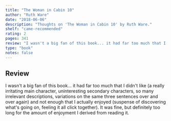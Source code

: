 ```yaml
---
title: "The Woman in Cabin 10"
author: "Ruth Ware"
date: "2018-06-06"
description: "Thoughts on 'The Woman in Cabin 10' by Ruth Ware."
shelf: "came-recommended"
rating: 2
pages: 341
review: "I wasn't a big fan of this book... it had far too much that I didn't like (a really irritating main character, uninteresting secondary characters, so many irrelevant descriptions, variations on the same three sentences over and over again) and not enough that I actually enjoyed (suspense of discovering what's going on, feeling it all click together). It was fine, but definitely too long for the amount of enjoyment I derived from reading it."
type: "book"
notes: false
---
```


## Review

I wasn't a big fan of this book... it had far too much that I didn't like (a really irritating main character, uninteresting secondary characters, so many irrelevant descriptions, variations on the same three sentences over and over again) and not enough that I actually enjoyed (suspense of discovering what's going on, feeling it all click together). It was fine, but definitely too long for the amount of enjoyment I derived from reading it.
